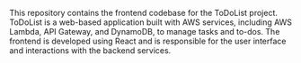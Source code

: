 This repository contains the frontend codebase for the ToDoList project. ToDoList is a web-based application built with AWS services, including AWS Lambda, API Gateway, and DynamoDB, to manage tasks and to-dos. The frontend is developed using React and is responsible for the user interface and interactions with the backend services.
